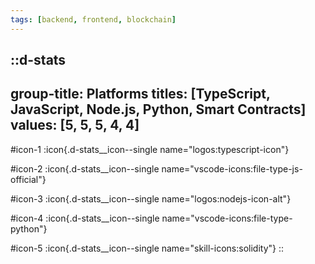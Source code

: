 ```yaml
---
tags: [backend, frontend, blockchain]
---
```

::d-stats
---
group-title: Platforms
titles: [TypeScript, JavaScript, Node.js, Python, Smart Contracts]
values: [5, 5, 5, 4, 4]
---
#icon-1
  :icon{.d-stats__icon--single name="logos:typescript-icon"}

#icon-2
  :icon{.d-stats__icon--single name="vscode-icons:file-type-js-official"}

#icon-3
  :icon{.d-stats__icon--single name="logos:nodejs-icon-alt"}

#icon-4
  :icon{.d-stats__icon--single name="vscode-icons:file-type-python"}

#icon-5
  :icon{.d-stats__icon--single name="skill-icons:solidity"}
::